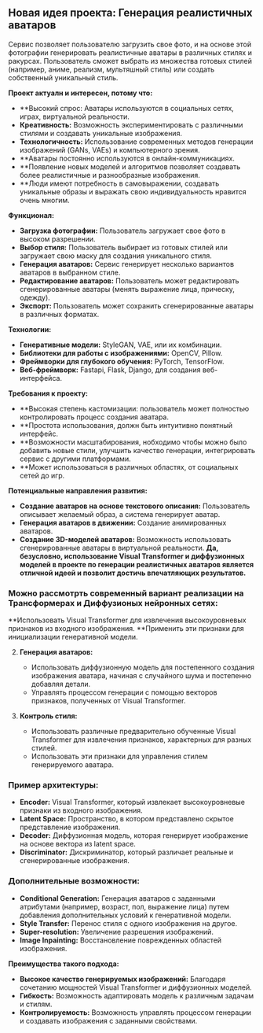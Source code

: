 ## Новая идея проекта: Генерация реалистичных аватаров


Сервис позволяет пользователю загрузить свое фото, и на основе этой фотографии генерировать реалистичные аватары в различных стилях и ракурсах. Пользователь сможет выбрать из множества готовых стилей (например, аниме, реализм, мультяшный стиль) или создать собственный уникальный стиль.

**Проект актуалн и интересен, потому что:**

* **Высокий спрос: Аватары используются в социальных сетях, играх, виртуальной реальности.
* **Креативность:** Возможность экспериментировать с различными стилями и создавать уникальные изображения.
* **Технологичность:** Использование современных методов генерации изображений (GANs, VAEs) и компьютерного зрения.
* **Аватары постоянно используются в онлайн-коммуникациях.
* **Появление новых моделей и алгоритмов позволяет создавать более реалистичные и разнообразные изображения.
* **Люди имеют потребность в самовыражении, создавать уникальные образы и выражать свою индивидуальность нравится очень многим.

**Функционал:**

* **Загрузка фотографии:** Пользователь загружает свое фото в высоком разрешении.
* **Выбор стиля:** Пользователь выбирает из готовых стилей или загружает свою маску для создания уникального стиля.
* **Генерация аватаров:** Сервис генерирует несколько вариантов аватаров в выбранном стиле.
* **Редактирование аватаров:** Пользователь может редактировать сгенерированные аватары (менять выражение лица, прическу, одежду).
* **Экспорт:** Пользователь может сохранить сгенерированные аватары в различных форматах.

**Технологии:**

* **Генеративные модели:** StyleGAN, VAE, или их комбинации.
* **Библиотеки для работы с изображениями:** OpenCV, Pillow.
* **Фреймворки для глубокого обучения:** PyTorch, TensorFlow.
* **Веб-фреймворк:** Fastapi, Flask, Django, для создания веб-интерфейса.

**Требования к проекту:**

* **Высокая степень кастомизации: пользователь может полностью контролировать процесс создания аватара.
* **Простота использования, должн быть интуитивно понятный интерфейс.
* **Возможности масштабирования, нобходимо чтобы можно было добавить новые стили, улучшить качество генерации, интегрировать сервис с другими платформами.
* **Может использоваться в различных областях, от социальных сетей до игр.
  
**Потенциальные направления развития:**

* **Создание аватаров на основе текстового описания:** Пользователь описывает желаемый образ, а система генерирует аватар.
* **Генерация аватаров в движении:** Создание анимированных аватаров.
* **Создание 3D-моделей аватаров:** Возможность использовать сгенерированные аватары в виртуальной реальности.
**Да, безусловно, использование Visual Transformer и диффузионных моделей в проекте по генерации реалистичных аватаров является отличной идеей и позволит достичь впечатляющих результатов.**

### Можно рассмотрть современный вариант реализации на Трансформерах и Диффузионых нейронных сетях:

   **Использовать Visual Transformer для извлечения высокоуровневых признаков из входного изображения.
   **Применить эти признаки для инициализации генеративной модели.

2. **Генерация аватаров:**
   * Использовать диффузионную модель для постепенного создания изображения аватара, начиная с случайного шума и постепенно добавляя детали.
   * Управлять процессом генерации с помощью векторов признаков, полученных от Visual Transformer.

3. **Контроль стиля:**
   * Использовать различные предварительно обученные Visual Transformer для извлечения признаков, характерных для разных стилей.
   * Использовать эти признаки для управления стилем генерируемого аватара.

### Пример архитектуры:

* **Encoder:** Visual Transformer, который извлекает высокоуровневые признаки из входного изображения.
* **Latent Space:** Пространство, в котором представлено скрытое представление изображения.
* **Decoder:** Диффузионная модель, которая генерирует изображение на основе вектора из latent space.
* **Discriminator:** Дискриминатор, который различает реальные и сгенерированные изображения.

### Дополнительные возможности:

* **Conditional Generation:** Генерация аватаров с заданными атрибутами (например, возраст, пол, выражение лица) путем добавления дополнительных условий к генеративной модели.
* **Style Transfer:** Перенос стиля с одного изображения на другое.
* **Super-resolution:** Увеличение разрешения изображений.
* **Image Inpainting:** Восстановление поврежденных областей изображения.

**Преимущества такого подхода:**

* **Высокое качество генерируемых изображений:** Благодаря сочетанию мощностей Visual Transformer и диффузионных моделей.
* **Гибкость:** Возможность адаптировать модель к различным задачам и стилям.
* **Контролируемость:** Возможность управлять процессом генерации и создавать изображения с заданными свойствами.




